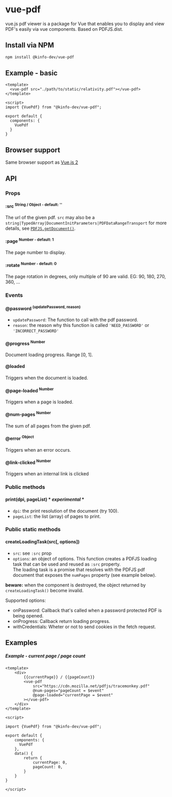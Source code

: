 # vue-pdf
vue.js pdf viewer is a package for Vue that enables you to display and view PDF's easily via vue components. Based on PDFJS.dist.

## Install via NPM
```bash
npm install @kinfo-dev/vue-pdf
```

## Example - basic
```vue
<template>
  <vue-pdf src="./path/to/static/relativity.pdf"></vue-pdf>
</template>

<script>
import {VuePdf} from "@kinfo-dev/vue-pdf";

export default {
  components: {
    VuePdf
  }
}
```

## Browser support
Same browser support as [Vue.js 2](https://github.com/vuejs/vue/blob/dev/README.md)

## API

### Props

#### :src <sup>String / Object - default: ''<sup>
The url of the given pdf. `src` may also be a `string|TypedArray|DocumentInitParameters|PDFDataRangeTransport` for more details, see [`PDFJS.getDocument()`](https://github.com/mozilla/pdf.js/blob/8ff1fbe7f819513e7d0023df961e3d223b35aefa/src/display/api.js#L117).

#### :page <sup>Number - default: 1<sup>
The page number to display.

#### :rotate <sup>Number - default: 0<sup>
The page rotation in degrees, only multiple of 90 are valid.
EG: 90, 180, 270, 360, ...

### Events

#### @password <sup>(updatePassword, reason)<sup>
  * `updatePassword`: The function to call with the pdf password.
  * `reason`: the reason why this function is called `'NEED_PASSWORD'` or `'INCORRECT_PASSWORD'`

#### @progress <sup>Number<sup>
Document loading progress. Range [0, 1].

#### @loaded
Triggers when the document is loaded.

#### @page-loaded <sup>Number<sup>
Triggers when a page is loaded.

#### @num-pages <sup>Number<sup>
The sum of all pages from the given pdf.

#### @error <sup>Object<sup>
Triggers when an error occurs.

#### @link-clicked <sup>Number<sup>
Triggers when an internal link is clicked


### Public methods

#### print(dpi, pageList) * _experimental_ *
  * `dpi`: the print resolution of the document (try 100).
  * `pageList`: the list (array) of pages to print.

### Public static methods

#### createLoadingTask(src[, options])
  * `src`: see `:src` prop  
  * `options`: an object of options. 
  This function creates a PDFJS loading task that can be used and reused as `:src` property.  
  The loading task is a promise that resolves with the PDFJS pdf document that exposes the `numPages` property (see example below).
  
  **beware:** when the component is destroyed, the object returned by `createLoadingTask()` become invalid. 
  
  Supported options:
  * onPassword: Callback that's called when a password protected PDF is being opened.
  * onProgress: Callback return loading progress.
  * withCredentials: Wheter or not to send cookies in the fetch request.


## Examples

##### Example - current page / page count
```vue
<template>
	<div>
		{{currentPage}} / {{pageCount}}
		<vue-pdf
			src="https://cdn.mozilla.net/pdfjs/tracemonkey.pdf"
			@num-pages="pageCount = $event"
			@page-loaded="currentPage = $event"
		></vue-pdf>
	</div>
</template>

<script>

import {VuePdf} from "@kinfo-dev/vue-pdf";

export default {
	components: {
      VuePdf
	},
	data() {
		return {
			currentPage: 0,
			pageCount: 0,
		}
	}
}

</script>
```
